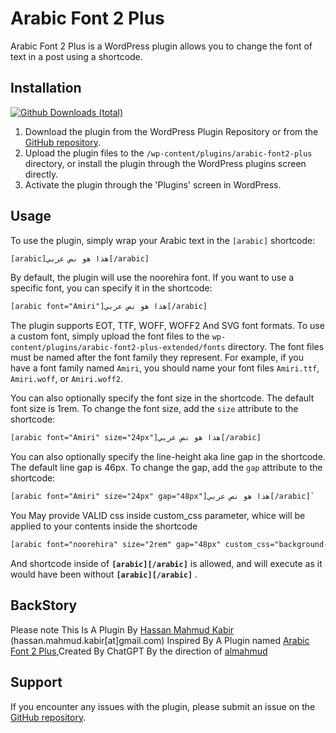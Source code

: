 Arabic Font 2 Plus
==================

Arabic Font 2 Plus is a WordPress plugin allows you to change the font of text in a post using a shortcode. 

Installation
------------
[![Github Downloads (total)](https://img.shields.io/github/downloads/almahmudbd/arabic-font2-plus/total?color=green&style=for-the-badge)](https://github.com/almahmudbd/arabic-font2-plus/releases)

1.  Download the plugin from the WordPress Plugin Repository or from the [GitHub repository](https://github.com/almahmudbd/arabic-font2-plus/).
2.  Upload the plugin files to the `/wp-content/plugins/arabic-font2-plus` directory, or install the plugin through the WordPress plugins screen directly.
3.  Activate the plugin through the 'Plugins' screen in WordPress.

Usage
-----

To use the plugin, simply wrap your Arabic text in the `[arabic]` shortcode:

```html
[arabic]هذا هو نص عربي[/arabic]
```

By default, the plugin will use the noorehira font. If you want to use a specific font, you can specify it in the shortcode:

```html
[arabic font="Amiri"]هذا هو نص عربي[/arabic]
```

The plugin supports EOT, TTF, WOFF, WOFF2 And SVG font formats. To use a custom font, simply upload the font files to the `wp-content/plugins/arabic-font2-plus-extended/fonts` directory. The font files must be named after the font family they represent. For example, if you have a font family named `Amiri`, you should name your font files `Amiri.ttf`, `Amiri.woff`, or `Amiri.woff2`.

You can also optionally specify the font size in the shortcode. The default font size is 1rem. To change the font size, add the `size` attribute to the shortcode:

```html
[arabic font="Amiri" size="24px"]هذا هو نص عربي[/arabic]
``` 

You can also optionally specify the line-height aka line gap in the shortcode. The default line gap is 46px. To change the gap, add the `gap` attribute to the shortcode:

```html
[arabic font="Amiri" size="24px" gap="48px"]هذا هو نص عربي[/arabic]` 
```
You May provide VALID css inside custom_css parameter, whice will be applied to your contents inside the shortcode

```html
[arabic font="noorehira" size="2rem" gap="48px" custom_css="background-color:red"]هذا هو نص عربي[/arabic]` 
```
And shortcode inside of **```[arabic][/arabic]```** is allowed, and will execute as it would have been without **```[arabic][/arabic]```** .

BackStory
--------

Please note This Is A Plugin By [Hassan Mahmud Kabir](https://www.facebook.com/hassan.mahmud.kabir.1/) (hassan.mahmud.kabir[at]gmail.com) Inspired By A Plugin named [Arabic Font 2 Plus](https://github.com/almahmudbd/arabic-font2-plus),Created By ChatGPT By the direction of [almahmud](https://thealmahmud.blogspot.com/)

Support
-------

If you encounter any issues with the plugin, please submit an issue on the [GitHub repository](https://github.com/almahmudbd/arabic-font2-plus/issues).
